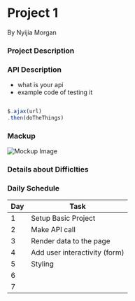 # Project 1
By Nyijia Morgan

### Project Description



### API Description 

- what is your api
- example code of testing it 



```js 

$.ajax(url)
.then(doTheThings)

```

### Mackup

![Mockup Image]()



### Details about Difficlties



### Daily Schedule

| Day | Task |
|-----|------|
| 1 | Setup Basic Project |
| 2 | Make API call | 
| 3 | Render data to the page |
| 4 | Add user interactivity (form) |
| 5 | Styling |
| 6 |
| 7 |
